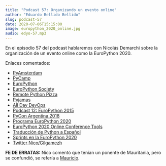 ```yaml
---
title: "Podcast 57: Organizando un evento online"
author: "Eduardo Bellido Bellido"
slug: podcast-57
date: 2020-07-06T15:15:00
image: europython_2020_online.jpg
audio: edyo-57.mp3
---
```


En el episodio 57 del podcast hablaremos con Nicolás Demarchi sobre la organización de un evento online como la EuroPython 2020.

<!--more-->

Enlaces comentados:

- [PyAmsterdam](https://py.amsterdam/)
- [PyCamp](https://pycamp.es/)
- [EuroPython](https://blog.europython.eu/)
- [EuroPython Society](https://www.europython-society.org/)
- [Remote Python Pizza](https://remote.python.pizza/)
- [Pyjamas](https://pyjamas.live/)
- [All Day DevOps](https://www.alldaydevops.com/)
- [Podcast 12: EuroPython 2015](https://www.entredevyops.es/podcasts/podcast-episodio-12.html)
- [PyCon Argentina 2018](https://eventos.python.org.ar/events/pyconar2018/)
- [Programa EuroPython 2020](https://ep2020.europython.eu/schedule/)
- [EuroPython 2020 Online Conference Tools](https://docs.google.com/document/d/1OAVtZnxVgmkDGvSV1vEzra7m5Nfjr-81kCrustzxAek/edit)
- [Traducción de Python a Español](https://github.com/python/python-docs-es)
- [Sprints en la EuroPython 2020](https://ep2020.europython.eu/events/sprints/)
- [Twitter Nico/Gilgamezh](https://twitter.com/gilgamezh)

**FE DE ERRATAS:** Nico comentó que tenían un ponente de Mauritania, pero se confundió, se refería a [Mauricio](https://es.wikipedia.org/wiki/Mauricio).
